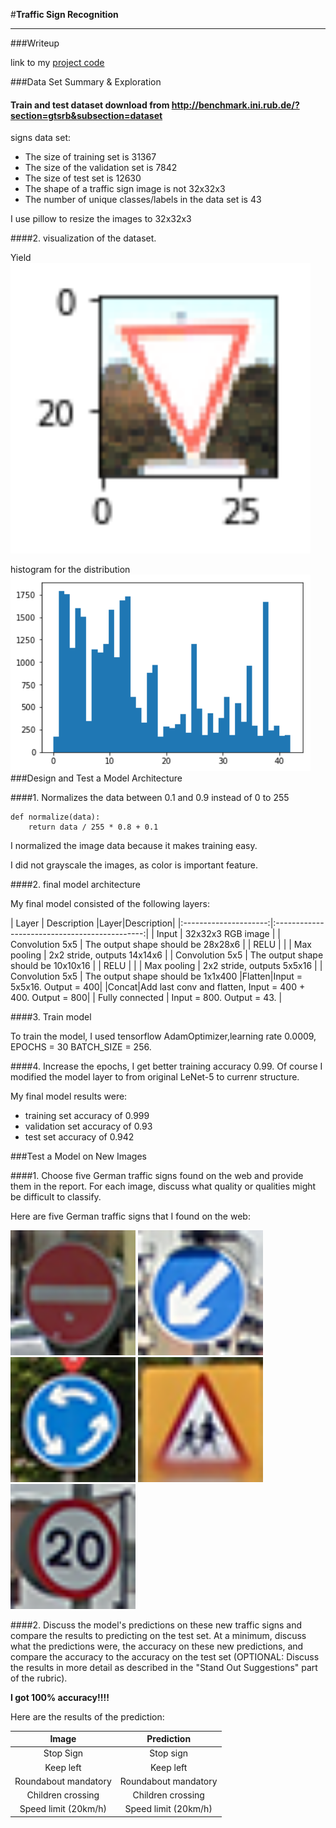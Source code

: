 #**Traffic Sign Recognition**

---
###Writeup


link to my [project code](https://github.com/redheli/CarND-Traffic-Sign-Classifier-Project/blob/master/Traffic_Sign_Classifier.ipynb)

###Data Set Summary & Exploration

#### Train and test dataset download from http://benchmark.ini.rub.de/?section=gtsrb&subsection=dataset

signs data set:

* The size of training set is 31367
* The size of the validation set is 7842
* The size of test set is 12630
* The shape of a traffic sign image is not 32x32x3
* The number of unique classes/labels in the data set is 43

I use pillow to resize the images to 32x32x3

####2. visualization of the dataset.

Yield
<img src="Yield.png" width="480"  />

histogram for the distribution
<img src="hits.png" width="480"  />
###Design and Test a Model Architecture

####1. Normalizes the data between 0.1 and 0.9 instead of 0 to 255

```
def normalize(data):
    return data / 255 * 0.8 + 0.1
```

I normalized the image data because it makes training easy.

I did not grayscale the images, as color is important feature.


####2. final model architecture

My final model consisted of the following layers:

| Layer         		|     Description	        					|Layer|Description|
|:---------------------:|:---------------------------------------------:|
| Input         		| 32x32x3 RGB image   							|
| Convolution 5x5     	| The output shape should be 28x28x6 	|
| RELU					|												|
| Max pooling	      	| 2x2 stride,  outputs 14x14x6 				|
| Convolution 5x5	    | The output shape should be 10x10x16      									|
| RELU	    |       									|
| Max pooling	      	| 2x2 stride,  outputs 5x5x16 				|
| Convolution 5x5	    | The output shape should be 1x1x400      									|Flatten|Input = 5x5x16. Output = 400|
|Concat|Add last conv and flatten, Input = 400 + 400. Output = 800|
| Fully connected		| Input = 800. Output = 43.        									|




####3. Train model

To train the model, I used tensorflow AdamOptimizer,learning rate 0.0009, EPOCHS = 30
BATCH_SIZE = 256.




####4. Increase the epochs, I get better training accuracy 0.99.
Of course I modified the model layer to from original LeNet-5 to currenr structure.



My final model results were:
* training set accuracy of 0.999
* validation set accuracy of 0.93
* test set accuracy of 0.942


###Test a Model on New Images

####1. Choose five German traffic signs found on the web and provide them in the report. For each image, discuss what quality or qualities might be difficult to classify.

Here are five German traffic signs that I found on the web:

<img src="custom/example_00005.png" width="200"  />
<img src="custom/example_00007.png" width="200"  />
<img src="custom/example_00008.png" width="200"  />
<img src="custom/example_00030.png" width="200"  />
<img src="custom/example_00035.png" width="200"  />


####2. Discuss the model's predictions on these new traffic signs and compare the results to predicting on the test set. At a minimum, discuss what the predictions were, the accuracy on these new predictions, and compare the accuracy to the accuracy on the test set (OPTIONAL: Discuss the results in more detail as described in the "Stand Out Suggestions" part of the rubric).

**I got 100% accuracy!!!!**

Here are the results of the prediction:

| Image			        |     Prediction	        					|
|:---------------------:|:---------------------------------------------:|
| Stop Sign      		| Stop sign   									|
| Keep left     			| Keep left 										|
| Roundabout mandatory					| Roundabout mandatory											|
| Children crossing| Children crossing|
| Speed limit (20km/h)			| Speed limit (20km/h)     							|
